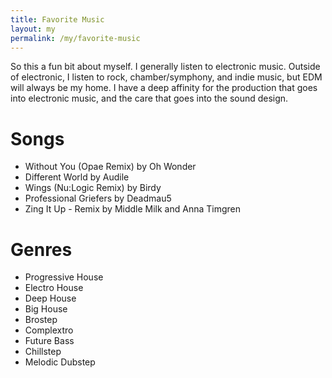 ```yaml
---
title: Favorite Music
layout: my
permalink: /my/favorite-music
---
```

So this a fun bit about myself. I generally listen to electronic music. Outside of electronic, I listen to rock, chamber/symphony, and indie music, but EDM will always be my home. I have a deep affinity for the production that goes into electronic music, and the care that goes into the sound design. 

# Songs
- Without You (Opae Remix) by Oh Wonder
- Different World by Audile
- Wings (Nu:Logic Remix) by Birdy
- Professional Griefers by Deadmau5
- Zing It Up - Remix by Middle Milk and Anna Timgren

# Genres
- Progressive House
- Electro House
- Deep House
- Big House
- Brostep
- Complextro
- Future Bass
- Chillstep
- Melodic Dubstep